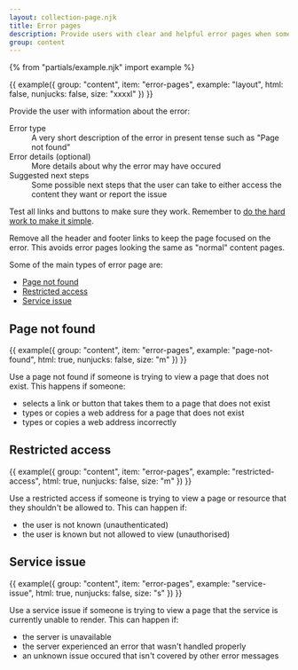 ```yaml
---
layout: collection-page.njk
title: Error pages
description: Provide users with clear and helpful error pages when something goes wrong.
group: content
---
```


{% from "partials/example.njk" import example %}

{{ example({ group: "content", item: "error-pages", example: "layout", html: false, nunjucks: false, size: "xxxxl" }) }}

Provide the user with information about the error:

<dl class="tna-dl">
    <dt>Error type</dt>
    <dd>A very short description of the error in present tense such as "Page not found"</dd>
    <dt>Error details (optional)</dt>
    <dd>More details about why the error may have occured</dd>
    <dt>Suggested next steps</dt>
    <dd>Some possible next steps that the user can take to either access the content they want or report the issue</dd>
</dl>

Test all links and buttons to make sure they work. Remember to [do the hard work to make it simple](https://www.gov.uk/guidance/government-design-principles#do-the-hard-work-to-make-it-simple).

Remove all the header and footer links to keep the page focused on the error. This avoids error pages looking the same as "normal" content pages.

Some of the main types of error page are:

- [Page not found](#page-not-found)
- [Restricted access](#restricted-access)
- [Service issue](#service-issue)

## Page not found

{{ example({ group: "content", item: "error-pages", example: "page-not-found", html: true, nunjucks: false, size: "m" }) }}

Use a page not found if someone is trying to view a page that does not exist. This happens if someone:

- selects a link or button that takes them to a page that does not exist
- types or copies a web address for a page that does not exist
- types or copies a web address incorrectly

## Restricted access

{{ example({ group: "content", item: "error-pages", example: "restricted-access", html: true, nunjucks: false, size: "m" }) }}

Use a restricted access if someone is trying to view a page  or resource that they shouldn't be allowed to. This can happen if:

- the user is not known (unauthenticated)
- the user is known but not allowed to view (unauthorised)

## Service issue

{{ example({ group: "content", item: "error-pages", example: "service-issue", html: true, nunjucks: false, size: "s" }) }}

Use a service issue if someone is trying to view a page that the service is currently unable to render. This can happen if:

- the server is unavailable
- the server experienced an error that wasn't handled properly
- an unknown issue occured that isn't covered by other error messages
